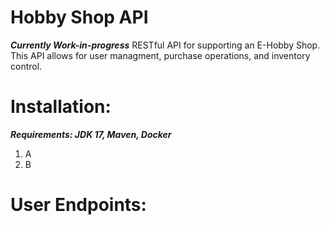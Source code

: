 # Hobby Shop API
***Currently Work-in-progress***
 RESTful API for supporting an E-Hobby Shop. This API allows for user managment, purchase operations, and inventory control. 

# Installation:
 ***Requirements: JDK 17, Maven, Docker***
 1. A
 2. B

# User Endpoints:



